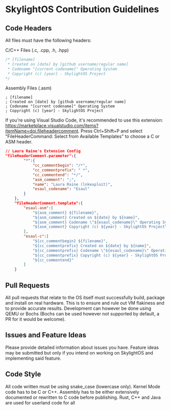 # SkylightOS Contribution Guidelines

## Code Headers

All files must have the following headers:

C/C++ Files (.c, .cpp, .h, .hpp)
```c
/* [filename]
 * Created on [date] by [github username/regular name]
 * Codename "[current codename]" Operating System
 * Copyright (c) [year] - SkylightOS Project
*/
```

Assembly Files (.asm)
```x86asm
; [filename]
; Created on [date] by [github username/regular name]
; Codename "[current codename]" Operating System
; Copyright (c) [year] - SkylightOS Project
```

If you're using Visual Studio Code, it's recommended to use this extension: https://marketplace.visualstudio.com/items?itemName=doi.fileheadercomment. Press Ctrl+Shift+P and select "FileHeaderCommand: Select from Available Templates" to choose a C or ASM header.

```json
// Laura Raine's Extension Config
"fileHeaderComment.parameter":{
        "*":{
            "cc_commentbegin": "/*",
            "cc_commentprefix": " *",
            "cc_commentend": "*/",
            "asm_comment": ";",
            "name": "Laura Raine (lnkexploit)",
            "esaul_codename": "Esaul"
        }
    },
    "fileHeaderComment.template":{
        "esaul-asm":[
            "${asm_comment} ${filename}",
            "${asm_comment} Created on ${date} by ${name}",
            "${asm_comment} Codename \"${esaul_codename}\" Operating System",
            "${asm_comment} Copyright (c) ${year} - SkylightOS Project",
        ],
        "esaul-c":[
            "${cc_commentbegin} ${filename}",
            "${cc_commentprefix} Created on ${date} by ${name}",
            "${cc_commentprefix} Codename \"${esaul_codename}\" Operating System",
            "${cc_commentprefix} Copyright (c) ${year} - SkylightOS Project",
            "${cc_commentend}"
        ]
    }
```

## Pull Requests

All pull requests that relate to the OS itself must successfully build, package and install on real hardware. This is to ensure and rule out VM flakiness and to provide accurate results. Development can however be done using QEMU or Bochs (Bochs can be used however not supported by default, a PR for it would be welcome).

## Issues and Feature Ideas

Please provide detailed information about issues you have. Feature ideas may be submitted but only if you intend on working on SkylightOS and implementing said feature.

## Code Style

All code written must be using snake_case (lowercase only). Kernel Mode code has to be C or C++. Assembly has to be either extensively documented or rewritten to C code before publishing. Rust, C++ and Java are used for userland code for all  
